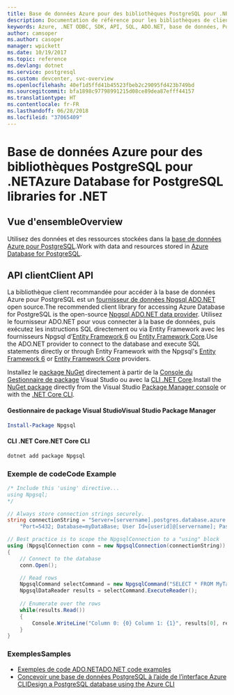 ```yaml
---
title: Base de données Azure pour des bibliothèques PostgreSQL pour .NET
description: Documentation de référence pour les bibliothèques de client .NET pour Azure Database pour PostgreSQL
keywords: Azure, .NET ODBC, SDK, API, SQL, ADO.NET, base de données, PostGres, PostgreSQL
author: camsoper
ms.author: casoper
manager: wpickett
ms.date: 10/19/2017
ms.topic: reference
ms.devlang: dotnet
ms.service: postgresql
ms.custom: devcenter, svc-overview
ms.openlocfilehash: 40ef1d5ffd41b45523fbeb2c29095fd423b749bd
ms.sourcegitcommit: bfa1898c97798991215d08ce89dea87efff44157
ms.translationtype: HT
ms.contentlocale: fr-FR
ms.lasthandoff: 06/28/2018
ms.locfileid: "37065409"
---
```

# <a name="azure-database-for-postgresql-libraries-for-net"></a><span data-ttu-id="1ca5e-104">Base de données Azure pour des bibliothèques PostgreSQL pour .NET</span><span class="sxs-lookup"><span data-stu-id="1ca5e-104">Azure Database for PostgreSQL libraries for .NET</span></span>

## <a name="overview"></a><span data-ttu-id="1ca5e-105">Vue d'ensemble</span><span class="sxs-lookup"><span data-stu-id="1ca5e-105">Overview</span></span>

<span data-ttu-id="1ca5e-106">Utilisez des données et des ressources stockées dans la [base de données Azure pour PostgreSQL](https://docs.microsoft.com/azure/postgresql/).</span><span class="sxs-lookup"><span data-stu-id="1ca5e-106">Work with data and resources stored in [Azure Database for PostgreSQL](https://docs.microsoft.com/azure/postgresql/).</span></span>

## <a name="client-api"></a><span data-ttu-id="1ca5e-107">API client</span><span class="sxs-lookup"><span data-stu-id="1ca5e-107">Client API</span></span>

<span data-ttu-id="1ca5e-108">La bibliothèque client recommandée pour accéder à la base de données Azure pour PostgreSQL est un [fournisseur de données Npgsql ADO.NET](http://www.npgsql.org/) open source.</span><span class="sxs-lookup"><span data-stu-id="1ca5e-108">The recommended client library for accessing Azure Database for PostgreSQL is the open-source [Npgsql ADO.NET data provider](http://www.npgsql.org/).</span></span> <span data-ttu-id="1ca5e-109">Utilisez le fournisseur ADO.NET pour vous connecter à la base de données, puis exécutez les instructions SQL directement ou via Entity Framework avec les fournisseurs Npgsql d’[Entity Framework 6](http://www.npgsql.org/ef6/index.html) ou [Entity Framework Core](http://www.npgsql.org/efcore/index.html).</span><span class="sxs-lookup"><span data-stu-id="1ca5e-109">Use the ADO.NET provider to connect to the database and execute SQL statements directly or through Entity Framework with the Npgsql's [Entity Framework 6](http://www.npgsql.org/ef6/index.html) or [Entity Framework Core](http://www.npgsql.org/efcore/index.html) providers.</span></span>

<span data-ttu-id="1ca5e-110">Installez le [package NuGet](https://www.nuget.org/packages/Npgsql) directement à partir de la [Console du Gestionnaire de package][PackageManager] Visual Studio ou avec la [CLI .NET Core][DotNetCLI].</span><span class="sxs-lookup"><span data-stu-id="1ca5e-110">Install the [NuGet package](https://www.nuget.org/packages/Npgsql) directly from the Visual Studio [Package Manager console][PackageManager] or with the [.NET Core CLI][DotNetCLI].</span></span>

#### <a name="visual-studio-package-manager"></a><span data-ttu-id="1ca5e-111">Gestionnaire de package Visual Studio</span><span class="sxs-lookup"><span data-stu-id="1ca5e-111">Visual Studio Package Manager</span></span>

```powershell
Install-Package Npgsql
```

#### <a name="net-core-cli"></a><span data-ttu-id="1ca5e-112">CLI .NET Core</span><span class="sxs-lookup"><span data-stu-id="1ca5e-112">.NET Core CLI</span></span>

```bash
dotnet add package Npgsql
```

### <a name="code-example"></a><span data-ttu-id="1ca5e-113">Exemple de code</span><span class="sxs-lookup"><span data-stu-id="1ca5e-113">Code Example</span></span>

```csharp
/* Include this 'using' directive...
using Npgsql;
*/

// Always store connection strings securely. 
string connectionString = "Server=[servername].postgres.database.azure.com; " +
    "Port=5432; Database=myDataBase; User Id=[userid]@[servername]; Password=password;";

// Best practice is to scope the NpgsqlConnection to a "using" block
using (NpgsqlConnection conn = new NpgsqlConnection(connectionString))
{
    // Connect to the database
    conn.Open();

    // Read rows
    NpgsqlCommand selectCommand = new NpgsqlCommand("SELECT * FROM MyTable", conn);
    NpgsqlDataReader results = selectCommand.ExecuteReader();
    
    // Enumerate over the rows
    while(results.Read())
    {
        Console.WriteLine("Column 0: {0} Column 1: {1}", results[0], results[1]);
    }
}
```

### <a name="samples"></a><span data-ttu-id="1ca5e-114">Exemples</span><span class="sxs-lookup"><span data-stu-id="1ca5e-114">Samples</span></span>

- [<span data-ttu-id="1ca5e-115">Exemples de code ADO.NET</span><span class="sxs-lookup"><span data-stu-id="1ca5e-115">ADO.NET code examples</span></span>](/dotnet/framework/data/adonet/ado-net-code-examples)
- [<span data-ttu-id="1ca5e-116">Concevoir une base de données PostgreSQL à l’aide de l’interface Azure CLI</span><span class="sxs-lookup"><span data-stu-id="1ca5e-116">Design a PostgreSQL database using the Azure CLI</span></span>](https://docs.microsoft.com/azure/postgresql/tutorial-design-database-using-azure-cli)


[PackageManager]: https://docs.microsoft.com/nuget/tools/package-manager-console
[DotNetCLI]: https://docs.microsoft.com/dotnet/core/tools/dotnet-add-package

